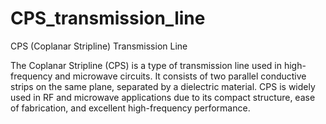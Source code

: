 # CPS_transmission_line

CPS (Coplanar Stripline) Transmission Line

The Coplanar Stripline (CPS) is a type of transmission line used in high-frequency and microwave circuits. It consists of two parallel conductive strips on the same plane, separated by a dielectric material. CPS is widely used in RF and microwave applications due to its compact structure, ease of fabrication, and excellent high-frequency performance.

